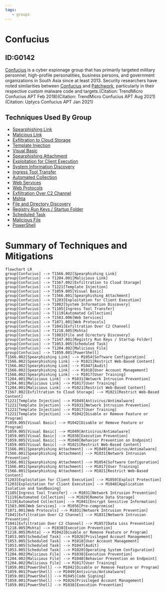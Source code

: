 ```yaml
---
tags:
   - groups
---
```

# Confucius
## ID:G0142
[Confucius](groups/G0142) is a cyber espionage group that has primarily targeted military personnel, high-profile personalities, business persons, and government organizations in South Asia since at least 2013. Security researchers have noted similarities between [Confucius](groups/G0142) and [Patchwork](groups/G0040), particularly in their respective custom malware code and targets.(Citation: TrendMicro Confucius APT Feb 2018)(Citation: TrendMicro Confucius APT Aug 2021)(Citation: Uptycs Confucius APT Jan 2021)
## Techniques Used By Group
* [Spearphishing Link](techniques/T1566/002)
* [Malicious Link](techniques/T1204/001)
* [Exfiltration to Cloud Storage](techniques/T1567/002)
* [Template Injection](techniques/T1221)
* [Visual Basic](techniques/T1059/005)
* [Spearphishing Attachment](techniques/T1566/001)
* [Exploitation for Client Execution](techniques/T1203)
* [System Information Discovery](techniques/T1082)
* [Ingress Tool Transfer](techniques/T1105)
* [Automated Collection](techniques/T1119)
* [Web Services](techniques/T1583/006)
* [Web Protocols](techniques/T1071/001)
* [Exfiltration Over C2 Channel](techniques/T1041)
* [Mshta](techniques/T1218/005)
* [File and Directory Discovery](techniques/T1083)
* [Registry Run Keys / Startup Folder](techniques/T1547/001)
* [Scheduled Task](techniques/T1053/005)
* [Malicious File](techniques/T1204/002)
* [PowerShell](techniques/T1059/001)

# Summary of Techniques and Mitigations
```mermaid
flowchart LR
group[Confucius] --> T1566.002[Spearphishing Link]
group[Confucius] --> T1204.001[Malicious Link]
group[Confucius] --> T1567.002[Exfiltration to Cloud Storage]
group[Confucius] --> T1221[Template Injection]
group[Confucius] --> T1059.005[Visual Basic]
group[Confucius] --> T1566.001[Spearphishing Attachment]
group[Confucius] --> T1203[Exploitation for Client Execution]
group[Confucius] --> T1082[System Information Discovery]
group[Confucius] --> T1105[Ingress Tool Transfer]
group[Confucius] --> T1119[Automated Collection]
group[Confucius] --> T1583.006[Web Services]
group[Confucius] --> T1071.001[Web Protocols]
group[Confucius] --> T1041[Exfiltration Over C2 Channel]
group[Confucius] --> T1218.005[Mshta]
group[Confucius] --> T1083[File and Directory Discovery]
group[Confucius] --> T1547.001[Registry Run Keys / Startup Folder]
group[Confucius] --> T1053.005[Scheduled Task]
group[Confucius] --> T1204.002[Malicious File]
group[Confucius] --> T1059.001[PowerShell]
T1566.002[Spearphishing Link] --> M1054[Software Configuration]
T1566.002[Spearphishing Link] --> M1021[Restrict Web-Based Content]
T1566.002[Spearphishing Link] --> M1047[Audit]
T1566.002[Spearphishing Link] --> M1018[User Account Management]
T1566.002[Spearphishing Link] --> M1017[User Training]
T1204.001[Malicious Link] --> M1031[Network Intrusion Prevention]
T1204.001[Malicious Link] --> M1017[User Training]
T1204.001[Malicious Link] --> M1021[Restrict Web-Based Content]
T1567.002[Exfiltration to Cloud Storage] --> M1021[Restrict Web-Based Content]
T1221[Template Injection] --> M1049[Antivirus/Antimalware]
T1221[Template Injection] --> M1031[Network Intrusion Prevention]
T1221[Template Injection] --> M1017[User Training]
T1221[Template Injection] --> M1042[Disable or Remove Feature or Program]
T1059.005[Visual Basic] --> M1042[Disable or Remove Feature or Program]
T1059.005[Visual Basic] --> M1049[Antivirus/Antimalware]
T1059.005[Visual Basic] --> M1038[Execution Prevention]
T1059.005[Visual Basic] --> M1040[Behavior Prevention on Endpoint]
T1059.005[Visual Basic] --> M1021[Restrict Web-Based Content]
T1566.001[Spearphishing Attachment] --> M1049[Antivirus/Antimalware]
T1566.001[Spearphishing Attachment] --> M1031[Network Intrusion Prevention]
T1566.001[Spearphishing Attachment] --> M1054[Software Configuration]
T1566.001[Spearphishing Attachment] --> M1017[User Training]
T1566.001[Spearphishing Attachment] --> M1021[Restrict Web-Based Content]
T1203[Exploitation for Client Execution] --> M1050[Exploit Protection]
T1203[Exploitation for Client Execution] --> M1048[Application Isolation and Sandboxing]
T1105[Ingress Tool Transfer] --> M1031[Network Intrusion Prevention]
T1119[Automated Collection] --> M1029[Remote Data Storage]
T1119[Automated Collection] --> M1041[Encrypt Sensitive Information]
T1583.006[Web Services] --> M1056[Pre-compromise]
T1071.001[Web Protocols] --> M1031[Network Intrusion Prevention]
T1041[Exfiltration Over C2 Channel] --> M1031[Network Intrusion Prevention]
T1041[Exfiltration Over C2 Channel] --> M1057[Data Loss Prevention]
T1218.005[Mshta] --> M1038[Execution Prevention]
T1218.005[Mshta] --> M1042[Disable or Remove Feature or Program]
T1053.005[Scheduled Task] --> M1026[Privileged Account Management]
T1053.005[Scheduled Task] --> M1018[User Account Management]
T1053.005[Scheduled Task] --> M1047[Audit]
T1053.005[Scheduled Task] --> M1028[Operating System Configuration]
T1204.002[Malicious File] --> M1038[Execution Prevention]
T1204.002[Malicious File] --> M1040[Behavior Prevention on Endpoint]
T1204.002[Malicious File] --> M1017[User Training]
T1059.001[PowerShell] --> M1042[Disable or Remove Feature or Program]
T1059.001[PowerShell] --> M1049[Antivirus/Antimalware]
T1059.001[PowerShell] --> M1045[Code Signing]
T1059.001[PowerShell] --> M1026[Privileged Account Management]
T1059.001[PowerShell] --> M1038[Execution Prevention]
```